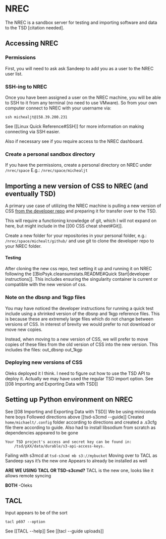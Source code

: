 # NREC

The NREC is a sandbox server for testing and importing software and data to the TSD [citation needed].

## Accessing NREC
### Permissions
First, you will need to ask ask Sandeep to add you as a user to the NREC user list. 

### SSH-ing to NREC
Once you have been assigned a user on the NREC machine, you will be able to SSH to it from any terminal (no need to use VMware). So from your own computer connect to NREC with your username via:
```
ssh michealjt@158.39.200.231
```

See [[Linux Quick Reference#SSH]] for more information on making connecting via SSH easier.

Also if necessary see if you require access to the NREC dashboard.

### Create a personal sandbox directory
If you have the permissions, create a personal directory on NREC under `/nrec/space`
E.g.: `/nrec/space/michealjt`

## Importing a new version of CSS to NREC (and eventually TSD)
A primary use case of utilizing the NREC machine is pulling a new version of CSS [from the developer repo](https://github.com/BioPsyk/cleansumstats) and preparing it for transfer over to the TSD.

This will require a functioning knowledge of git, which I will not expand on here, but might include in the [[00 CSS cheat sheet#Git]].

Create a new folder for your repositories in your personal folder, e.g.: `/nrec/space/michealt/github/` and use git to clone the developer repo to your NREC folder.

#### Testing
After cloning the new css repo, test setting it up and running it on NREC following the [[BioPsyk.cleansumstats.README#Quick Start|developer instructions]]. This includes ensuring the singularity container is current or compatible with the new version of css.

### Note on the dbsnp and 1kgp files
You may have noticed the developer instructions for running a quick test include using a shrinked version of the dbsnp and 1kgp reference files. This is because these are extremely large files which do not change between versions of CSS. In interest of brevity we would prefer to not download or move new copies.

Instead, when moving to a new version of CSS, we will prefer to move copies of these files from the old version of CSS into the new version. 
 This includes the files:
out_dbsnp
out_1kgp

### Deploying new versions of CSS
Oleks deployed it I think. I need to figure out how to use the TSD API to deploy it.
Actually we may have used the regular TSD import option.
See [[08 Importing and Exporting Data with TSD]]


## Setting up Python environment on NREC
See [[08 Importing and Exporting Data with TSD]]
We be using miniconda here boys
Followed directions above
[[tsd-s3cmd --guide]]
Created `home/michaelt/.config` folder according to directions and created a .s3cfg file there according to guide.
Also had to install libsodium from scratch as dependencies appeared to be gone

```
Your TSD project's access and secret key can be found in:
    /tsd/pXX/data/durable/s3-api-access-keys.
```

Failing with s3mcd at `tsd-s3cmd mb s3://mybucket`
Moving over to TACL as Sandeep says it’s the new one
Appears to already be installed as well


**ARE WE USING TACL OR TSD-s3cmd?**
TACL is the new one, looks like it allows remote syncing

**BOTH** -Oleks


## TACL
Input appears to be of the sort
```
tacl p697 --option
```

See [[TACL --help]]
See [[tacl --guide uploads]]